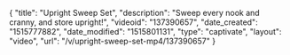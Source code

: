 {
    "title": "Upright Sweep Set",
    "description": "Sweep every nook and cranny, and store upright!",
    "videoid": "137390657",
    "date_created": "1515777882",
    "date_modified": "1515801131",
    "type": "captivate",
    "layout": "video",
    "url": "\/v\/upright-sweep-set-mp4\/137390657"
}